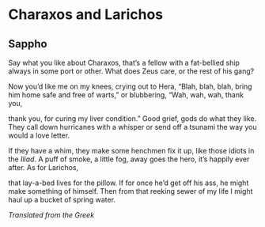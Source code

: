 # Charaxos and Larichos
## Sappho
Say what you like about Charaxos,
that’s a fellow with a fat-bellied ship
always in some port or other.
What does Zeus care, or the rest of his gang?

Now you’d like me on my knees,
crying out to Hera, “Blah, blah, blah,
bring him home safe and free of warts,”
or blubbering, “Wah, wah, wah, thank you,

thank you, for curing my liver condition.”
Good grief, gods do what they like.
They call down hurricanes with a whisper
or send off a tsunami the way you would a love letter.

If they have a whim, they make some henchmen
fix it up, like those idiots in the _Iliad_.
A puff of smoke, a little fog, away goes the hero,
it’s happily ever after. As for Larichos,

that lay-a-bed lives for the pillow. If for once
he’d get off his ass, he might make something of himself.
Then from that reeking sewer of my life
I might haul up a bucket of spring water.

_Translated from the Greek_